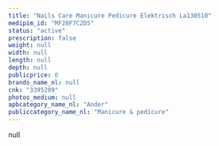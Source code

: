 ```yaml
---
title: "Nails Care Manicure Pedicure Elektrisch La130510"
medipim_id: "MF28F7C2D5"
status: "active"
prescription: false
weight: null
width: null
length: null
depth: null
publicprice: 0
brands_name_nl: null
cnk: "3395209"
photos_medium: null
apbcategory_name_nl: "Ander"
publiccategory_name_nl: "Manicure & pedicure"
---
```

null
